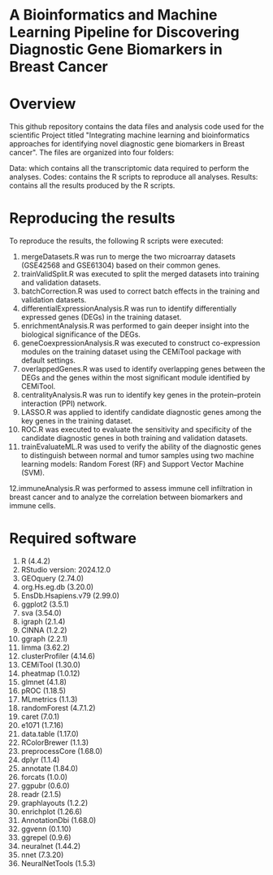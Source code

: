 # A Bioinformatics and Machine Learning Pipeline for Discovering Diagnostic Gene Biomarkers in Breast Cancer

# Overview
This github repository contains the data files and analysis code used for the scientific Project titled "Integrating machine learning and bioinformatics approaches for identifying novel diagnostic gene biomarkers in Breast cancer". The files are organized into four folders:

Data: which contains all the transcriptomic data required to perform the analyses.
Codes: contains the R scripts to reproduce all analyses.
Results: contains all the results produced by the R scripts.

# Reproducing the results
To reproduce the results, the following R scripts were executed:

1. mergeDatasets.R was run to merge the two microarray datasets (GSE42568 and GSE61304) based on their common genes.
2. trainValidSplit.R was executed to split the merged datasets into training and validation datasets.
3. batchCorrection.R was used to correct batch effects in the training and validation datasets.
4. differentialExpressionAnalysis.R was run to identify differentially expressed genes (DEGs) in the training dataset.
5. enrichmentAnalysis.R was performed to gain deeper insight into the biological significance of the DEGs.
6. geneCoexpressionAnalysis.R was executed to construct co-expression modules on the training dataset using the CEMiTool package with default settings.
7. overlappedGenes.R was used to identify overlapping genes between the DEGs and the genes within the most significant module identified by CEMiTool.
8. centralityAnalysis.R was run to identify key genes in the protein–protein interaction (PPI) network.
9. LASSO.R was applied to identify candidate diagnostic genes among the key genes in the training dataset.
10. ROC.R was executed to evaluate the sensitivity and specificity of the candidate diagnostic genes in both training and validation datasets.
11. trainEvaluateML.R was used to verify the ability of the diagnostic genes to distinguish between normal and tumor samples using two machine learning models: Random Forest (RF) and Support Vector Machine (SVM).
    
12.immuneAnalysis.R was performed to assess immune cell infiltration in breast cancer and to analyze the correlation between biomarkers and immune cells.


# Required software
1. R (4.4.2)
2. RStudio version: 2024.12.0
3. GEOquery (2.74.0)
4. org.Hs.eg.db (3.20.0)
5. EnsDb.Hsapiens.v79 (2.99.0)
6. ggplot2 (3.5.1)
7. sva (3.54.0)
8. igraph (2.1.4)
9. CINNA (1.2.2)
10. ggraph (2.2.1)
11. limma (3.62.2)
12. clusterProfiler (4.14.6)
13. CEMiTool (1.30.0)
14. pheatmap (1.0.12)
15. glmnet (4.1.8)
16. pROC (1.18.5)
17. MLmetrics (1.1.3)
18. randomForest (4.7.1.2)
19. caret (7.0.1)
20. e1071 (1.7.16)
21. data.table (1.17.0)
22. RColorBrewer (1.1.3)
23. preprocessCore (1.68.0)
24. dplyr (1.1.4)
25. annotate (1.84.0)
26. forcats (1.0.0)
27. ggpubr (0.6.0)
28. readr (2.1.5)
29. graphlayouts (1.2.2)
30. enrichplot (1.26.6)
31. AnnotationDbi (1.68.0)
32. ggvenn (0.1.10)
33. ggrepel (0.9.6)
34. neuralnet (1.44.2)
35. nnet (7.3.20)
36. NeuralNetTools (1.5.3)



















